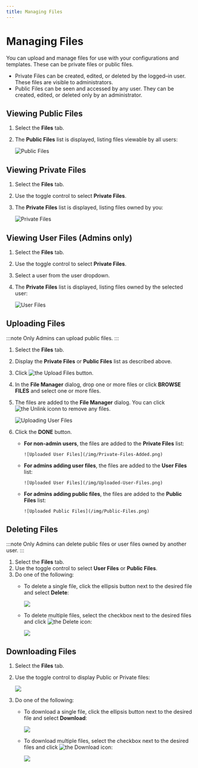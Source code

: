 ```yaml
---
title: Managing Files
---
```

# Managing Files

You can upload and manage files for use with your configurations and templates. These can be private files or public files.

* Private Files can be created, edited, or deleted by the logged–in user. These files are visible to administrators.
* Public Files can be seen and accessed by any user. They can be created, edited, or deleted only by an administrator.

## Viewing Public Files

1. Select the **Files** tab.
3. The **Public Files** list is displayed, listing files viewable by all users:

   ![Public Files](/img/Public-Files.png)

## Viewing Private Files

1. Select the **Files** tab.
2. Use the toggle control to select **Private Files**.
3. The **Private Files** list is displayed, listing files owned by you:

   ![Private Files](/img/Private-Files.png)&nbsp;

## Viewing User Files (Admins only)

1. Select the **Files** tab.
2. Use the toggle control to select **Private Files**.
3. Select a user from the user dropdown.
4. The **Private Files** list is displayed, listing files owned by the selected user:

   ![User Files](/img/User-Files.png)&nbsp;

## Uploading Files

:::note
Only Admins can upload public files.
:::

1. Select the **Files** tab.
2. Display the **Private Files** or **Public Files** list as described above.
2. Click <img src="/img/icons/Upload-Files-Button.png" className="icon" alt="the Upload Files button"/>.
3. In the **File Manager** dialog, drop one or more files or click **BROWSE FILES** and select one or more files.
4. The files are added to the **File Manager** dialog. You can click <img src="/img/icons/unlink.png" className="icon" alt="the Unlink iconn"/> to remove any files.

   ![Uploading User Files](/img/Uploading-User-Files.png)
5. Click the **DONE** button.
   
   * **For non-admin users**, the files are added to the **Private Files** list:

         ![Uploaded User Files](/img/Private-Files-Added.png)
   * **For admins adding user files**, the files are added to the **User Files** list:

         ![Uploaded User Files](/img/Uploaded-User-Files.png)
   * **For admins adding public files**, the files are added to the **Public Files** list:

         ![Uploaded Public Files](/img/Public-Files.png)

## Deleting Files

:::note
Only Admins can delete public files or user files owned by another user.
:::

1. Select the **Files** tab.
2. Use the toggle control to select **User Files** or **Public Files**.
3. Do one of the following:
   * To delete a single file, click the ellipsis button next to the desired file and select **Delete**:

     ![](/img/Delete-Single-File.png)
   * To delete multiple files, select the checkbox next to the desired files and click <img src="/img/icons/trash.png" className="icon" alt="the Delete icon"/>:

     ![](/img/Delete-Multiple-Files.png)

## Downloading Files

1. Select the **Files** tab.
2. Use the toggle control to display Public or Private files:
   
   ![](/img/Toggle-File-Type.png)
3. Do one of the following:
   * To download a single file, click the ellipsis button next to the desired file and select **Download**:

     ![](/img/Download-File.png)
   * To download multiple files, select the checkbox next to the desired files and click <img src="/img/icons/download.png" className="icon" alt="the Download icon"/>:

     ![](/img/Download-Files.png)

